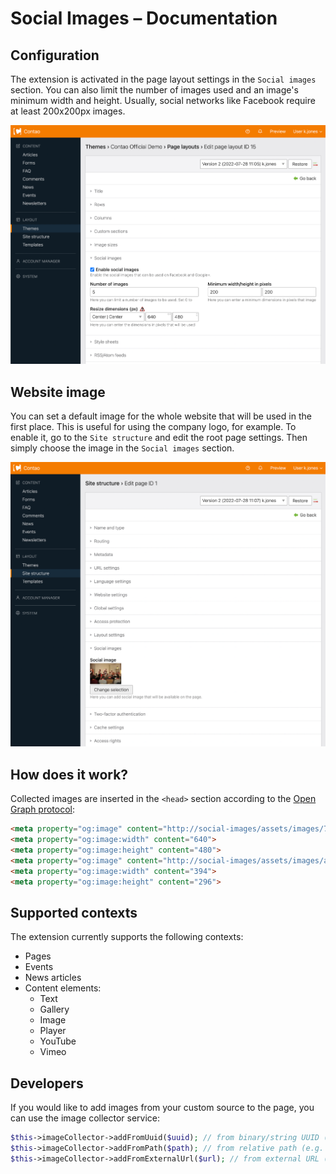 # Social Images – Documentation

## Configuration

The extension is activated in the page layout settings in the `Social images` section. You can also limit the number of
images used and an image's minimum width and height. Usually, social networks like Facebook require at least 200x200px images.

![](images/layout-settings.png)

## Website image

You can set a default image for the whole website that will be used in the first place. This is useful for using
the company logo, for example. To enable it, go to the `Site structure` and edit the root page settings. Then simply
choose the image in the `Social images` section.

![](images/page-settings.png)

## How does it work?

Collected images are inserted in the `<head>` section according to the [Open Graph protocol](https://ogp.me):

```html
<meta property="og:image" content="http://social-images/assets/images/7/DSC_5276-6c9ba384.jpg">
<meta property="og:image:width" content="640">
<meta property="og:image:height" content="480">
<meta property="og:image" content="http://social-images/assets/images/a/slider_big-c-86a5d04d.png">
<meta property="og:image:width" content="394">
<meta property="og:image:height" content="296">
```

## Supported contexts

The extension currently supports the following contexts:

- Pages
- Events
- News articles
- Content elements:
  - Text
  - Gallery
  - Image
  - Player
  - YouTube
  - Vimeo

## Developers

If you would like to add images from your custom source to the page, you can use the image collector service:

```php
$this->imageCollector->addFromUuid($uuid); // from binary/string UUID (e.g. c67514ce-d9c8-11e3-8217-000c29e44aea)
$this->imageCollector->addFromPath($path); // from relative path (e.g. files/path/to/image.png)
$this->imageCollector->addFromExternalUrl($url); // from external URL (e.g. https://domain.tld/image.png)
```
